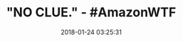 ---
title: '"NO CLUE." - #AmazonWTF'
name: Chris&Je Unisex Mummy Sleeping Bag Costume
date: '2018-01-24 03:25:31'
buy_now: >-
  https://www.amazon.com/Chris-Je-Unisex-Sleeping-Costume/dp/B0785MCRHN?psc=1&SubscriptionId=AKIAIA5RBQIWQVTCUEUQ&tag=coldcutdeals-20&linkCode=xm2&camp=2025&creative=165953&creativeASIN=B0785MCRHN
description_markdown: |+
  Chris&Je Unisex Mummy Sleeping Bag Costume

    - Material:Nylon+Spandex

    - Unisex stretch jumpsuit tube body wrap cover hooded.Perfect for a fun costume, casual, stage performance, adult party, disco, christmas, halloween party

    - See through/breathe through/light weight union suit sleeping bag/pajama costume.Stretchy to fit most builds

    - Will instantly transform you into a new person second skin body tights suit

    - GREAT FOR COUPLES: This jumpsuit pajamas make a great gift to crown the holidays and have matching onesie for women to double the Christmas cheer around the house,make those holiday photos really pop in fun couple onesie

tweet_id_str: '956005010986369029'
price: ''
you_save: ''
asin: B0785MCRHN
image: 'https://images-na.ssl-images-amazon.com/images/I/41f7bpCKzEL.jpg'

---